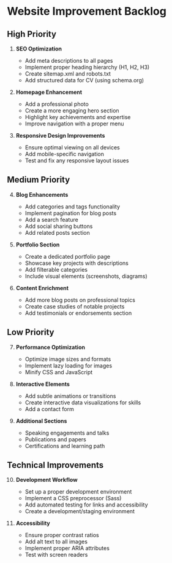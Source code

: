 # Website Improvement Backlog

## High Priority

1. **SEO Optimization**
   - Add meta descriptions to all pages
   - Implement proper heading hierarchy (H1, H2, H3)
   - Create sitemap.xml and robots.txt
   - Add structured data for CV (using schema.org)

2. **Homepage Enhancement**
   - Add a professional photo
   - Create a more engaging hero section
   - Highlight key achievements and expertise
   - Improve navigation with a proper menu

3. **Responsive Design Improvements**
   - Ensure optimal viewing on all devices
   - Add mobile-specific navigation
   - Test and fix any responsive layout issues

## Medium Priority

4. **Blog Enhancements**
   - Add categories and tags functionality
   - Implement pagination for blog posts
   - Add a search feature
   - Add social sharing buttons
   - Add related posts section

5. **Portfolio Section**
   - Create a dedicated portfolio page
   - Showcase key projects with descriptions
   - Add filterable categories
   - Include visual elements (screenshots, diagrams)

6. **Content Enrichment**
   - Add more blog posts on professional topics
   - Create case studies of notable projects
   - Add testimonials or endorsements section

## Low Priority

7. **Performance Optimization**
   - Optimize image sizes and formats
   - Implement lazy loading for images
   - Minify CSS and JavaScript

8. **Interactive Elements**
   - Add subtle animations or transitions
   - Create interactive data visualizations for skills
   - Add a contact form

9. **Additional Sections**
   - Speaking engagements and talks
   - Publications and papers
   - Certifications and learning path

## Technical Improvements

10. **Development Workflow**
    - Set up a proper development environment
    - Implement a CSS preprocessor (Sass)
    - Add automated testing for links and accessibility
    - Create a development/staging environment

11. **Accessibility**
    - Ensure proper contrast ratios
    - Add alt text to all images
    - Implement proper ARIA attributes
    - Test with screen readers